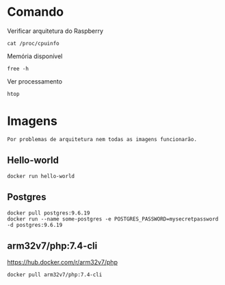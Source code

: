 # Comando
Verificar arquitetura do Raspberry<br>
```
cat /proc/cpuinfo
```
Memória disponível<br>
```
free -h
```
Ver processamento<br>
```
htop
```

# Imagens
```
Por problemas de arquitetura nem todas as imagens funcionarão.
```
## Hello-world
```
docker run hello-world
```
## Postgres
```
docker pull postgres:9.6.19
docker run --name some-postgres -e POSTGRES_PASSWORD=mysecretpassword -d postgres:9.6.19
```

## arm32v7/php:7.4-cli
https://hub.docker.com/r/arm32v7/php<br>
```
docker pull arm32v7/php:7.4-cli

```
